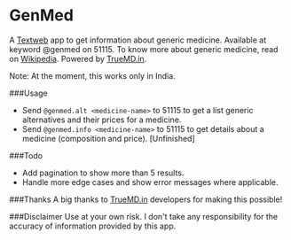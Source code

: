GenMed
======

A [Textweb](http://www.txtweb.com) app to get information about generic medicine. Available at keyword @genmed on 51115. To know more about generic medicine, read on [Wikipedia](http://en.wikipedia.org/wiki/Generic_drug). Powered by [TrueMD.in](http://truemd.in).

Note: At the moment, this works only in India.

###Usage
- Send `@genmed.alt <medicine-name>` to 51115 to get a list generic alternatives and their prices for a medicine.
- Send `@genmed.info <medicine-name>` to 51115 to get details about a medicine (composition and price). [Unfinished]

###Todo
- Add pagination to show more than 5 results.
- Handle more edge cases and show error messages where applicable.

###Thanks
A big thanks to [TrueMD.in](http://truemd.in) developers for making this possible!

###Disclaimer
Use at your own risk. I don't take any responsibility for the accuracy of information provided by this app.
